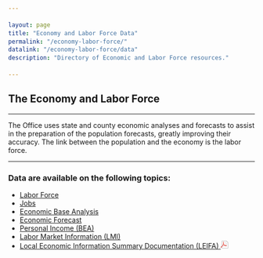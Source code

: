 ```yaml
---

layout: page
title: "Economy and Labor Force Data"
permalink: "/economy-labor-force/"
datalink: "/economy-labor-force/data"
description: "Directory of Economic and Labor Force resources."

---
```


## The Economy and Labor Force

- - -

The Office uses state and county economic analyses and forecasts to assist in the preparation of the population forecasts, greatly improving their accuracy. The link between the population and the economy is the labor force.

- - -

### Data are available on the following topics:

- [Labor Force](/economy-labor-force/labor-force#labor-force)
- [Jobs](/economy-labor-force/data/jobs-by-sector#jobs-by-sector-naics)
- [Economic Base Analysis](/economy-labor-force/data/base-analysis#base-industries-analysis)
- [Economic Forecast](/economy-labor-force/economic-forecasts#economic-forecasts)
- [Personal Income (BEA)](http://www.bea.gov/newsreleases/regional/spi/sqpi_newsrelease.htm)
- [Labor Market Information (LMI)](https://www.colmigateway.com/vosnet/lmi/default.aspx?pu=1&plang=E)
- [Local Economic Information Summary Documentation (LEIFA) ![pdf](/images/page_white_acrobat.png 'download pdf file')](https://drive.google.com/uc?export=download&id=0B5iJvaUI0tr6YWJhaDVPTjZ1QU0)
